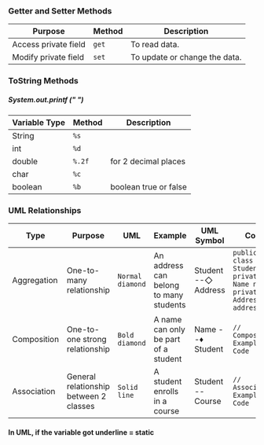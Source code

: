 ### Getter and Setter Methods

| **Purpose**           | **Method**     | **Description**                       |
|------------------------|----------------|---------------------------------------|
| Access private field   | `get`          | To read data.        |
| Modify private field   | `set`          | To update or change the data.    |

### ToString Methods
##### System.out.printf (" ")
| **Variable Type**  | **Method**  | **Description**            |
|-------------------|------------|---------------------------|
| String           | `%s`        |                           |
| int              | `%d`        |                           |
| double           | `%.2f`      | for 2 decimal places      |
| char            | `%c`        |                           |
| boolean         | `%b`        | boolean true or false     |


### UML Relationships

| **Type**      | **Purpose**                          | **UML**        | **Example**                                   | **UML Symbol** | **Code** |
|--------------|------------------------------------|---------------|---------------------------------------------|------------------|------------|
| Aggregation  | One-to-many relationship         | `Normal diamond`  | An address can belong to many students  | Student --◇ Address | `public class Student { private Name name; private Address address; }` |
| Composition  | One-to-one strong relationship    | `Bold diamond`  | A name can only be part of a student   | Name --♦ Student  | `// Composition Example Code` |
| Association  | General relationship between 2 classes | `Solid line`  | A student enrolls in a course              | Student -- Course | `// Association Example Code` |

#### In UML, if the variable got underline = static
